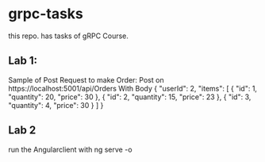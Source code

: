 # grpc-tasks
this repo. has tasks of gRPC Course.

Lab 1: 
-------------------------------------------------------------------
Sample of Post Request to make Order: 
Post on https://localhost:5001/api/Orders
With Body
{
  "userId": 2,
  "items": [
    {
      "id": 1,
      "quantity": 20,
      "price": 30
    },
	{
      "id": 2,
      "quantity": 15,
      "price": 23
    },
	{
      "id": 3,
      "quantity": 4,
      "price": 30
    }
  ]
}



Lab 2
-----------------------------------------------------------------
run the Angularclient with ng serve -o

